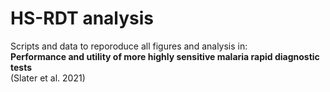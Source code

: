 # HS-RDT analysis

Scripts and data to reporoduce all figures and analysis in: \
**Performance and utility of more highly sensitive malaria rapid diagnostic tests** \
(Slater et al. 2021) 

